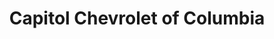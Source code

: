---
title: "Capitol Chevrolet of Columbia"
url: /columbia/capitol-chevrolet-of-columbia/
shop: Autohaus
---